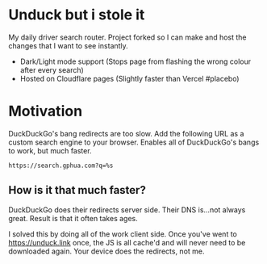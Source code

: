 # Unduck but i stole it 

My daily driver search router. Project forked so I can make and host the changes that I want to see instantly.
- Dark/Light mode support (Stops page from flashing the wrong colour after every search)
- Hosted on Cloudflare pages (Slightly faster than Vercel #placebo)

# Motivation

DuckDuckGo's bang redirects are too slow. Add the following URL as a custom search engine to your browser. Enables all of DuckDuckGo's bangs to work, but much faster.

```
https://search.gphua.com?q=%s
```

## How is it that much faster?

DuckDuckGo does their redirects server side. Their DNS is...not always great. Result is that it often takes ages.

I solved this by doing all of the work client side. Once you've went to https://unduck.link once, the JS is all cache'd and will never need to be downloaded again. Your device does the redirects, not me.
